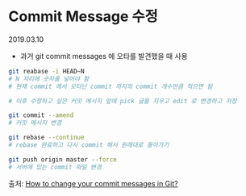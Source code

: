 # Commit Message 수정

2019.03.10

- 과거 git commit messages 에 오타를 발견했을 때 사용

```bash
git reabase -i HEAD~N
# N 자리에 숫자를 넣어야 함
# 현재 commit 에서 오타난 commit 까지의 commit 개수만큼 적으면 됨

# 이후 수정하고 싶은 커밋 메시지 앞에 pick 글을 지우고 edit 로 변경하고 저장

git commit --amend
# 커밋 메시지 변경

git rebase --continue
# rebase 완료하고 다시 commit 해서 원래대로 돌아가기

git push origin master --force
# 서버에 있는 commit 파일 변경
```

출처: [How to change your commit messages in Git?](https://gist.github.com/nepsilon/156387acf9e1e72d48fa35c4fabef0b4)
